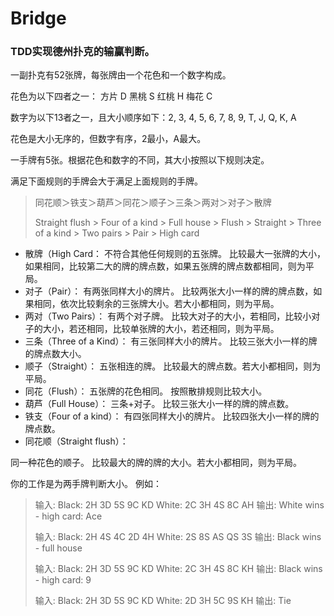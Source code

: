 # Bridge

### TDD实现德州扑克的输赢判断。
 
一副扑克有52张牌，每张牌由一个花色和一个数字构成。

花色为以下四者之一：
方片 D
黑桃 S
红桃 H
梅花 C

数字为以下13者之一，且大小顺序如下：2, 3, 4, 5, 6, 7, 8, 9, T, J, Q, K, A

花色是大小无序的，但数字有序，2最小，A最大。

一手牌有5张。根据花色和数字的不同，其大小按照以下规则决定。

满足下面规则的手牌会大于满足上面规则的手牌。

> 同花顺＞铁支＞葫芦＞同花＞顺子＞三条＞两对＞对子＞散牌
>
> Straight flush > Four of a kind > Full house > Flush > Straight > Three of a kind > Two pairs > Pair > High card

- 散牌（High Card：
不符合其他任何规则的五张牌。 比较最大一张牌的大小，如果相同，比较第二大的牌的牌点数，如果五张牌的牌点数都相同，则为平局。
- 对子（Pair）：
有两张同样大小的牌片。 比较两张大小一样的牌的牌点数，如果相同，依次比较剩余的三张牌大小。若大小都相同，则为平局。
- 两对（Two Pairs）：
有两个对子牌。 比较大对子的大小，若相同，比较小对子的大小，若还相同，比较单张牌的大小，若还相同，则为平局。
- 三条（Three of a Kind）：
有三张同样大小的牌片。 比较三张大小一样的牌的牌点数大小。
- 顺子（Straight）：
五张相连的牌。 比较最大的牌点数。若大小都相同，则为平局。
- 同花（Flush）：
五张牌的花色相同。 按照散排规则比较大小。
- 葫芦（Full House）：
三条+对子。 比较三张大小一样的牌的牌点数。
- 铁支（Four of a kind）：
有四张同样大小的牌片。 比较四张大小一样的牌的牌点数。
- 同花顺（Straight flush）：

同一种花色的顺子。 比较最大的牌的牌的大小。若大小都相同，则为平局。

你的工作是为两手牌判断大小。
例如：

> 输入: Black: 2H 3D 5S 9C KD White: 2C 3H 4S 8C AH 输出: White wins - high card: Ace 
>
> 输入: Black: 2H 4S 4C 2D 4H White: 2S 8S AS QS 3S 输出: Black wins - full house
>
> 输入: Black: 2H 3D 5S 9C KD White: 2C 3H 4S 8C KH 输出: Black wins - high card: 9
>
> 输入: Black: 2H 3D 5S 9C KD White: 2D 3H 5C 9S KH 输出: Tie
 
 
